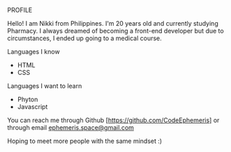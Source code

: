 PROFILE

Hello! I am Nikki from Philippines. I'm 20 years old and currently studying Pharmacy. I always dreamed of becoming a front-end developer but due to circumstances, I ended up going to a medical course.

Languages I know
- HTML
- CSS

Languages I want to learn
- Phyton
- Javascript

You can reach me through Github [https://github.com/CodeEphemeris] or through email ephemeris.space@gmail.com

Hoping to meet more people with the same mindset :)